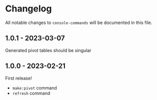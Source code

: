 # Changelog

All notable changes to `console-commands` will be documented in this file.

## 1.0.1 - 2023-03-07

Generated pivot tables should be singular

## 1.0.0 - 2023-02-21

First release!

- `make:pivot` command
- `refresh` command
